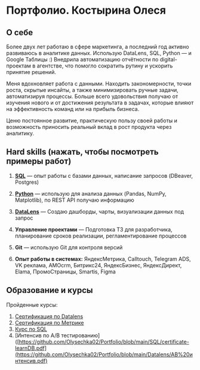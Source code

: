# Портфолио. Костырина Олеся

## О себе
Более двух лет работаю в сфере маркетинга, а последний год активно развиваюсь в аналитике данных. Использую DataLens, SQL, Python — и Google Таблицы :) Внедрила автоматизацию отчётности по digital-проектам в агентстве, что помогло сократить рутину и ускорить принятие решений.

Меня вдохновляет работа с данными. Находить закономерности, точки роста, скрытые инсайты, а также минимизировать ручные задачи, автоматизируя процессы. Больше всего удовольствия получаю от изучения нового и от достижения результата в задачах, которые влияют на эффективность команд или на прибыль бизнеса.

Ценю постоянное развитие, практическую пользу своей работы и возможность приносить реальный вклад в рост продукта через аналитику.


## Hard skills (нажать, чтобы посмотреть примеры работ)

1. [**SQL**](https://github.com/Olysechka02/Portfolio/blob/main/SQL/примеры%20запросов%20на%20sql.sql) — опыт работы с базами данных, написание запросов (DBeaver, Postgres)

2. [**Python**](https://github.com/Olysechka02/Portfolio/blob/main/python/Примеры%20скриптов%20на%20python.py) — использую для анализа данных (Pandas, NumPy, Matplotlib), по REST API получаю информацию

3. [**DataLens**](https://github.com/Olysechka02/Portfolio/blob/main/Datalens/Примеры%20визуализаций%20в%20Datalens.md) — Создаю дашборды, чарты, визуализации данных под запрос

4. **Управление проектами** — Подготовка ТЗ для разработчика, планирование сроков реализации, регламентирование процессов

5. **Git** — использую Git для контроля версий

6. **Опыт работы в системах:** ЯндексМетрика, Calltouch, Telegram ADS, VK реклама, AMOcrm, Битрикс24, ЯндексБизнес, ЯндексДирект, Elama, ПромоСтраницы, Smartis, Figma


## Образование и курсы
Пройденные курсы:
1. [Сертификация по Datalens](https://github.com/Olysechka02/Portfolio/blob/main/Datalens/391580227_ycloud-datalens_Олеся_Костырина.pdf)
2. [Сертификация по Метрике](https://github.com/Olysechka02/Portfolio/blob/main/Datalens/Сертификат%20по%20Метрике%20Костырина%20Олеся.pdf)
3. [Курс по SQL](https://github.com/Olysechka02/Portfolio/blob/main/SQL/certificate-learnDB.pdf)
4. [Интенсив по A/B тестированию]([https://github.com/Olysechka02/Portfolio/blob/main/SQL/certificate-learnDB.pdf](https://github.com/Olysechka02/Portfolio/blob/main/Datalens/AB%20интенсив.pdf)
